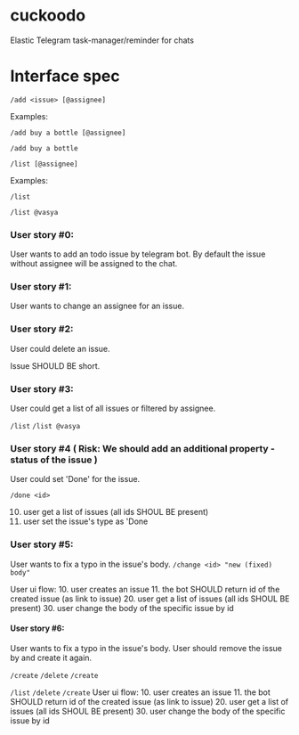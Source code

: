# cuckoodo
Elastic Telegram task-manager/reminder for chats


# Interface spec

`/add <issue> [@assignee]`

  Examples:

  `/add buy a bottle [@assignee]`

  `/add buy a bottle`

`/list [@assignee]`

  Examples:

  `/list`

  `/list @vasya`


### User story #0:
  User wants to add an todo issue by telegram bot.
  By default the issue without assignee will be assigned to the chat.

### User story #1:
  User wants to change an assignee for an issue.

### User story #2:
  User could delete an issue.

  Issue <id> SHOULD BE short.

### User story #3:
  User could get a list of all issues or filtered by assignee.

  `/list`
  `/list @vasya`

### User story #4 ( Risk: We should add an additional property - status of the issue )
  User could set 'Done' for the issue.

  `/done <id>`

  10. user get a list of issues (all ids SHOUL BE present)
  11. user set the issue's type as 'Done

### User story #5:
  User wants to fix a typo in the issue's body.
  `/change <id> "new (fixed) body"`

  User ui flow:
   10. user creates an issue
   11. the bot SHOULD return id of the created issue (as link to issue)
   20. user get a list of issues (all ids SHOUL BE present)
   30. user change the body of the specific issue by id

#### User story #6:
  User wants to fix a typo in the issue's body.
  User should remove the issue by <id> and create it again.

  `/create`
  `/delete`
  `/create`

  `/list`
  `/delete`
  `/create`
  User ui flow:
   10. user creates an issue
   11. the bot SHOULD return id of the created issue (as link to issue)
   20. user get a list of issues (all ids SHOUL BE present)
   30. user change the body of the specific issue by id

